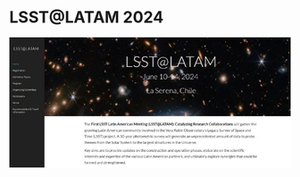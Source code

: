 # LSST@LATAM 2024

![LSST@LATAM 2024](https://github.com/parlange/LSST-LATAM/blob/main/lsst-latam-2024.jpg)


